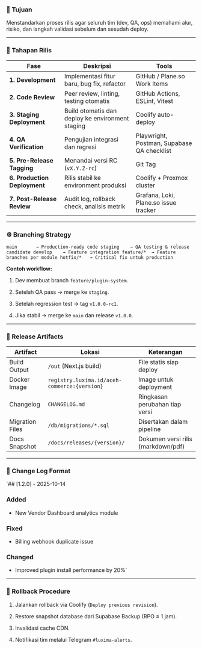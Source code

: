 ### 🎯 Tujuan

Menstandarkan proses rilis agar seluruh tim (dev, QA, ops) memahami alur, risiko, dan langkah validasi sebelum dan sesudah deploy.

* * * * *

### 🧭 Tahapan Rilis

| Fase | Deskripsi | Tools |
| --- | --- | --- |
| **1\. Development** | Implementasi fitur baru, bug fix, refactor | GitHub / Plane.so Work Items |
| **2\. Code Review** | Peer review, linting, testing otomatis | GitHub Actions, ESLint, Vitest |
| **3\. Staging Deployment** | Build otomatis dan deploy ke environment staging | Coolify auto-deploy |
| **4\. QA Verification** | Pengujian integrasi dan regresi | Playwright, Postman, Supabase QA checklist |
| **5\. Pre-Release Tagging** | Menandai versi RC (`vX.Y.Z-rc`) | Git Tag |
| **6\. Production Deployment** | Rilis stabil ke environment produksi | Coolify + Proxmox cluster |
| **7\. Post-Release Review** | Audit log, rollback check, analisis metrik | Grafana, Loki, Plane.so issue tracker |

* * * * *

### ⚙️ Branching Strategy

`main       → Production-ready code
staging    → QA testing & release candidate
develop    → Feature integration
feature/*  → Feature branches per module
hotfix/*   → Critical fix untuk production `

**Contoh workflow:**

1.  Dev membuat branch `feature/plugin-system`.

2.  Setelah QA pass → merge ke `staging`.

3.  Setelah regression test → tag `v1.0.0-rc1`.

4.  Jika stabil → merge ke `main` dan release `v1.0.0`.

* * * * *

### 🧩 Release Artifacts

| Artifact | Lokasi | Keterangan |
| --- | --- | --- |
| Build Output | `/out` (Next.js build) | File statis siap deploy |
| Docker Image | `registry.luxima.id/aceh-commerce:{version}` | Image untuk deployment |
| Changelog | `CHANGELOG.md` | Ringkasan perubahan tiap versi |
| Migration Files | `/db/migrations/*.sql` | Disertakan dalam pipeline |
| Docs Snapshot | `/docs/releases/{version}/` | Dokumen versi rilis (markdown/pdf) |

* * * * *

### 🧾 Change Log Format

`## [1.2.0] - 2025-10-14
### Added
- New Vendor Dashboard analytics module
### Fixed
- Billing webhook duplicate issue
### Changed
- Improved plugin install performance by 20%`

* * * * *

### 🔄 Rollback Procedure

1.  Jalankan rollback via Coolify (`Deploy previous revision`).

2.  Restore snapshot database dari Supabase Backup (RPO ≤ 1 jam).

3.  Invalidasi cache CDN.

4.  Notifikasi tim melalui Telegram `#luxima-alerts`.